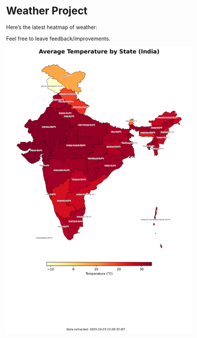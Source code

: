 # Weather Project

Here’s the latest heatmap of weather:

Feel free to leave feedback/improvements.

![India Heatmap](docs/assets/india_heatmap.png?v=F9DE4B)
